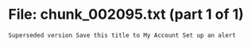 ﻿# File: chunk_002095.txt (part 1 of 1)
```
Superseded version Save this title to My Account Set up an alert
```

